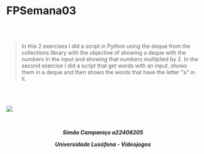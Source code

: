 # FPSemana03

<br>
<br>

>In this 2 exercises I did a script in Python using the deque from the collections library with the objective of showing a deque with the numbers in the input and showing that numbers multiplied by 2. In the second exercise I did a script that get words with an input, shows them in a deque and then shows the words that have the letter "a" in it.

<br>
<br>

![](https://s2-techtudo.glbimg.com/Fs-FL9XWKxCIHf9uZf_1Z4HlWpA=/0x0:958x575/888x0/smart/filters:strip_icc()/i.s3.glbimg.com/v1/AUTH_08fbf48bc0524877943fe86e43087e7a/internal_photos/bs/2023/X/3/tjKWlwS6aQMwJosecZxw/hp.jpg)


<br>


***<p style="text-align:center;">Simão Campaniço a22408205</p>***

***<p style="text-align:center;">Universidade Lusófona - Videojogos</p>***